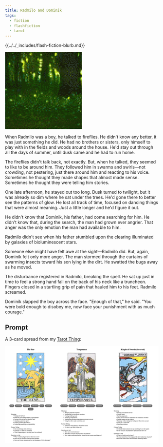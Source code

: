 ```yaml
---
title: Radmilo and Dominik
tags:
  - fiction
  - flashfiction
  - tarot
---
```


{{../../_includes/flash-fiction-blurb.md}}

<!--more-->

<img src="./cover.png" class="fullwidth" />

When Radmilo was a boy, he talked to fireflies. He didn't know any better, it was just something he did. He had no brothers or sisters, only himself to play with in the fields and woods around the house. He'd stay out through all the days of summer, until dusk came and he had to run home. 

The fireflies didn't talk back, not exactly. But, when he talked, they seemed to like to be around him. They followed him in swarms and swirls—not crowding, not pestering, just there around him and reacting to his voice. Sometimes he thought they made shapes that almost made sense. Sometimes he thought they were telling him stories. 

One late afternoon, he stayed out too long. Dusk turned to twilight, but it was already so dim where he sat under the trees. He'd gone there to better see the patterns of glow. He lost all track of time, focused on dancing things that were almost meaning. Just a little longer and he'd figure it out. 

He didn't know that Dominik, his father, had come searching for him. He didn't know that, during the search, the man had grown ever angrier. That anger was the only emotion the man had available to him.

Radmilo didn't see when his father stumbled upon the clearing illuminated by galaxies of bioluminescent stars. 

Someone else might have felt awe at the sight—Radmilo did. But, again, Dominik felt only more anger. The man stormed through the curtains of swarming insects toward his son lying in the dirt. He swatted the bugs away as he moved. 

The disturbance registered in Radmilo, breaking the spell. He sat up just in time to feel a strong hand fall on the back of his neck like a truncheon. Fingers closed in a startling grip of pain that hauled him to his feet. Radmilo screamed.

Dominik slapped the boy across the face. "Enough of that," he said. "You were bold enough to disobey me, now face your punishment with as much courage."

## Prompt

A 3-card spread from my [Tarot Thing](https://lmorchard.github.io/tarot-thing/?card=The+Star&card=Temperance&card=%21Knight+of+Swords):

![](2022-06-09.png)
